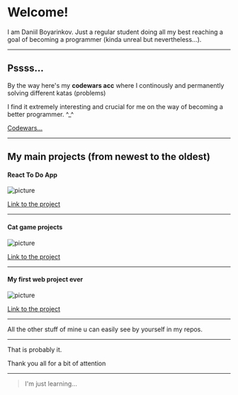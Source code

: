# Welcome!

I am Daniil Boyarinkov. Just a regular student doing all my best reaching a goal of becoming a programmer (kinda unreal but nevertheless...).

---

## Pssss...

By the way here's my **codewars acc** where I continously and permanently solving different katas (problems)

I find it extremely interesting and crucial for me on the way of becoming a better programmer. ^_^

[Codewars...](https://www.codewars.com/users/BitDittoWit)

---

## My main projects (from newest to the oldest)

#### React To Do App

![picture](https://user-images.githubusercontent.com/89917619/156036573-e8baa718-7c19-47a0-abf7-3e100329fade.png)

[Link to the project](https://github.com/daniilboyarinkov/React_To-Do-App-Example)

---

#### Cat game projects

![picture](https://user-images.githubusercontent.com/89917619/156006470-1e2485b4-a976-42a3-b312-30f7a7322f25.png)

[Link to the project](https://github.com/daniilboyarinkov/Cat_game_project)

---

#### My first web project ever

![picture](https://user-images.githubusercontent.com/89917619/156020562-090aabe6-fd64-46af-b200-1af4bdd3c034.png)

[Link to the project](https://github.com/daniilboyarinkov/Anime.js_first_visualisation)

---

All the other stuff of mine u can easily see by yourself in my repos. 

---

That is probably it. 

Thank you all for a bit of attention

---

> I'm just learning...
